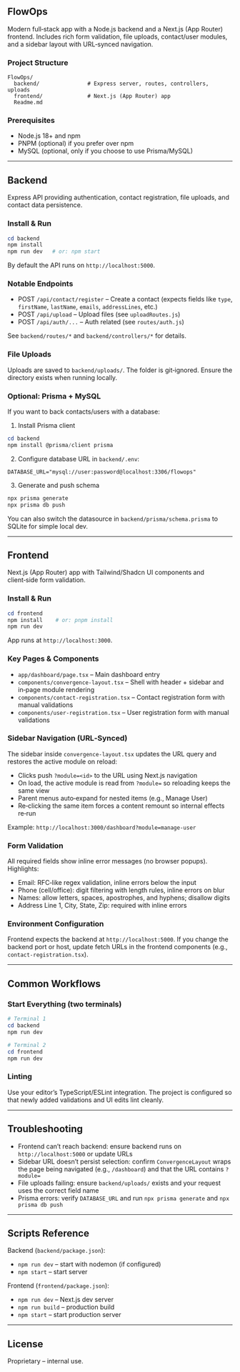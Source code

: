 ## FlowOps

Modern full‑stack app with a Node.js backend and a Next.js (App Router) frontend. Includes rich form validation, file uploads, contact/user modules, and a sidebar layout with URL‑synced navigation.

### Project Structure

```
FlowOps/
  backend/               # Express server, routes, controllers, uploads
  frontend/              # Next.js (App Router) app
  Readme.md
```

### Prerequisites

- Node.js 18+ and npm
- PNPM (optional) if you prefer over npm
- MySQL (optional, only if you choose to use Prisma/MySQL)

---

## Backend

Express API providing authentication, contact registration, file uploads, and contact data persistence.

### Install & Run

```powershell
cd backend
npm install
npm run dev   # or: npm start
```

By default the API runs on `http://localhost:5000`.

### Notable Endpoints

- POST `/api/contact/register` – Create a contact (expects fields like `type`, `firstName`, `lastName`, `emails`, `addressLines`, etc.)
- POST `/api/upload` – Upload files (see `uploadRoutes.js`)
- POST `/api/auth/...` – Auth related (see `routes/auth.js`)

See `backend/routes/*` and `backend/controllers/*` for details.

### File Uploads

Uploads are saved to `backend/uploads/`. The folder is git‑ignored. Ensure the directory exists when running locally.

### Optional: Prisma + MySQL

If you want to back contacts/users with a database:

1) Install Prisma client
```powershell
cd backend
npm install @prisma/client prisma
```

2) Configure database URL in `backend/.env`:
```
DATABASE_URL="mysql://user:password@localhost:3306/flowops"
```

3) Generate and push schema
```powershell
npx prisma generate
npx prisma db push
```

You can also switch the datasource in `backend/prisma/schema.prisma` to SQLite for simple local dev.

---

## Frontend

Next.js (App Router) app with Tailwind/Shadcn UI components and client‑side form validation.

### Install & Run

```powershell
cd frontend
npm install    # or: pnpm install
npm run dev
```

App runs at `http://localhost:3000`.

### Key Pages & Components

- `app/dashboard/page.tsx` – Main dashboard entry
- `components/convergence-layout.tsx` – Shell with header + sidebar and in‑page module rendering
- `components/contact-registration.tsx` – Contact registration form with manual validations
- `components/user-registration.tsx` – User registration form with manual validations

### Sidebar Navigation (URL‑Synced)

The sidebar inside `convergence-layout.tsx` updates the URL query and restores the active module on reload:

- Clicks push `?module=<id>` to the URL using Next.js navigation
- On load, the active module is read from `?module=` so reloading keeps the same view
- Parent menus auto‑expand for nested items (e.g., Manage User)
- Re‑clicking the same item forces a content remount so internal effects re‑run

Example: `http://localhost:3000/dashboard?module=manage-user`

### Form Validation

All required fields show inline error messages (no browser popups). Highlights:

- Email: RFC‑like regex validation, inline errors below the input
- Phone (cell/office): digit filtering with length rules, inline errors on blur
- Names: allow letters, spaces, apostrophes, and hyphens; disallow digits
- Address Line 1, City, State, Zip: required with inline errors

### Environment Configuration

Frontend expects the backend at `http://localhost:5000`. If you change the backend port or host, update fetch URLs in the frontend components (e.g., `contact-registration.tsx`).

---

## Common Workflows

### Start Everything (two terminals)

```powershell
# Terminal 1
cd backend
npm run dev

# Terminal 2
cd frontend
npm run dev
```

### Linting

Use your editor’s TypeScript/ESLint integration. The project is configured so that newly added validations and UI edits lint cleanly.

---

## Troubleshooting

- Frontend can’t reach backend: ensure backend runs on `http://localhost:5000` or update URLs
- Sidebar URL doesn’t persist selection: confirm `ConvergenceLayout` wraps the page being navigated (e.g., `/dashboard`) and that the URL contains `?module=`
- File uploads failing: ensure `backend/uploads/` exists and your request uses the correct field name
- Prisma errors: verify `DATABASE_URL` and run `npx prisma generate` and `npx prisma db push`

---

## Scripts Reference

Backend (`backend/package.json`):
- `npm run dev` – start with nodemon (if configured)
- `npm start` – start server

Frontend (`frontend/package.json`):
- `npm run dev` – Next.js dev server
- `npm run build` – production build
- `npm start` – start production server

---

## License

Proprietary – internal use.